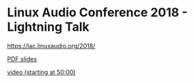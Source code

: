 Linux Audio Conference 2018 - Lightning Talk
============================================

https://lac.linuxaudio.org/2018/

[PDF slides](https://github.com/SoundScapeRenderer/LAC2018-SSR-Lightning-Talk/releases/download/1.0/LAC2018-SSR-Lightning-Talk.pdf)

[video (starting at 50:00)](https://media.ccc.de/v/lac2018-103-lightning_talks)
